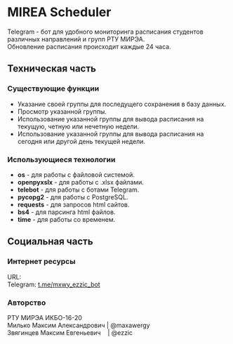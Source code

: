 # MIREA Scheduler
Telegram - бот для удобного мониторинга расписания студентов различных направлений и групп РТУ МИРЭА.\
Обновление расписания происходит каждые 24 часа.

## Техническая часть
### Существующие функции
* Указание своей группы для последущего сохранения в базу данных.
* Просмотр указанной группы.
* Использование указанной группы для вывода расписания на текущую, четную или нечетную недели.
* Использование указанной группы для вывода расписания на сегодня или другой день текущей недели.

### Использующиеся технологии
* **os** - для работы с файловой системой.
* **openpyxslx** - для работы с .xlsx файлами.
* **telebot** - для работы с ботами Telegram.
* **pycopg2** - для работы с PostgreSQL.
* **requests** - для запросов html сайтов.
* **bs4** - для парсинга html файлов.
* **time** - для работы со временем.

## Социальная часть
### Интернет ресурсы
URL:\
Telegram: [t.me/mxwy_ezzic_bot](https://t.me/mxwy_ezzic_bot)

### Авторство
РТУ МИРЭА ИКБО-16-20\
Милько Максим Александрович | @maxawergy\
Звягинцев Максим Евгеньевич &nbsp;&nbsp; | @ezzic